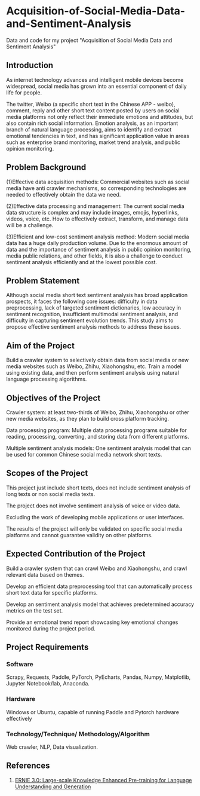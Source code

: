 # Acquisition-of-Social-Media-Data-and-Sentiment-Analysis

Data and code for my project "Acquisition of Social Media Data and Sentiment Analysis"

## Introduction

As internet technology advances and intelligent mobile devices become widespread, social media has grown into an essential component of daily life for people. 

The twitter, Weibo (a specific short text in the Chinese APP - weibo), comment, reply  and other short text content posted by users on social media platforms not only reflect their immediate emotions and attitudes, but also contain rich social information. Emotion analysis, as an important branch of natural language processing, aims to identify and extract emotional tendencies in text, and has significant application value in areas such as enterprise brand monitoring, market trend analysis, and public opinion monitoring.

## Problem Background

(1)Effective data acquisition methods: Commercial websites such as social media have anti crawler mechanisms, so corresponding technologies are needed to effectively obtain the data we need.

(2)Effective data processing and management: The current social media data structure is complex and may include images, emojis, hyperlinks, videos, voice, etc. How to effectively extract, transform, and manage data will be a challenge.

(3)Efficient and low-cost sentiment analysis method: Modern social media data has a huge daily production volume. Due to the enormous amount of data and the importance of sentiment analysis in public opinion monitoring, media public relations, and other fields, it is also a challenge to conduct sentiment analysis efficiently and at the lowest possible cost.

## Problem Statement

Although social media short text sentiment analysis has broad application prospects, it faces the following core issues: difficulty in data preprocessing, lack of targeted sentiment dictionaries, low accuracy in sentiment recognition, insufficient multimodal sentiment analysis, and difficulty in capturing sentiment evolution trends. This study aims to propose effective sentiment analysis methods to address these issues.

## Aim of the Project

Build a crawler system to selectively obtain data from social media or new media websites such as Weibo, Zhihu, Xiaohongshu, etc. Train a model using existing data, and then perform sentiment analysis using natural language processing algorithms.

## Objectives of the Project

Crawler system: at least two-thirds of Weibo, Zhihu, Xiaohongshu or other new media websites, as they plan to build cross platform tracking.

Data processing program: Multiple data processing programs suitable for reading, processing, converting, and storing data from different platforms.

Multiple sentiment analysis models: One sentiment analysis model that can be used for common Chinese social media network short texts. 

## Scopes of the Project

This project just include short texts,  does not include sentiment analysis of long texts or non social media texts.

The project does not involve sentiment analysis of voice or video data.

Excluding the work of developing mobile applications or user interfaces.

The results of the project will only be validated on specific social media platforms and cannot guarantee validity on other platforms.

## Expected Contribution of the Project

Build a crawler system that can crawl Weibo and Xiaohongshu, and crawl relevant data based on themes.

Develop an efficient data preprocessing tool that can automatically process short text data for specific platforms.

Develop an sentiment analysis model that achieves predetermined accuracy metrics on the test set.

Provide an emotional trend report showcasing key emotional changes monitored during the project period.

## Project Requirements

### Software

Scrapy, Requests, Paddle, PyTorch, PyEcharts, Pandas, Numpy, Matplotlib, Jupyter Notebook/lab, Anaconda.

### Hardware

Windows or Ubuntu, capable of running Paddle and Pytorch hardware effectively

### Technology/Technique/ Methodology/Algorithm

Web crawler, NLP, Data visualization.

## References

1. [ERNIE 3.0: Large-scale Knowledge Enhanced Pre-training for Language Understanding and Generation](https://arxiv.org/abs/2107.02137)